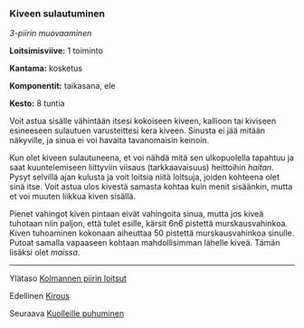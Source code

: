 ### Kiveen sulautuminen

*3-piirin muovaaminen* 

**Loitsimisviive:** 1 toiminto

**Kantama:** kosketus

**Komponentit:** taikasana, ele

**Kesto:** 8 tuntia

Voit astua sisälle vähintään itsesi kokoiseen kiveen, kallioon tai kiviseen esineeseen sulautuen varusteittesi kera kiveen. Sinusta ei jää mitään näkyville, ja sinua ei voi havaita tavanomaisin keinoin.

Kun olet kiveen sulautuneena, et voi nähdä mitä sen ulkopuolella tapahtuu ja saat kuuntelemiseen liittyviin viisaus (tarkkaavaisuus) heittoihin *haitan*. Pysyt selvillä ajan kulusta ja voit loitsia niitä loitsuja, joiden kohteena olet sinä itse. Voit astua ulos kivestä samasta kohtaa kuin menit sisäänkin, mutta et voi muuten liikkua kiven sisällä.

Pienet vahingot kiven pintaan eivät vahingoita sinua, mutta jos kiveä tuhotaan niin paljon, että tulet esille, kärsit 6n6 pistettä murskausvahinkoa. Kiven tuhoaminen kokonaan aiheuttaa 50 pistettä murskausvahinkoa sinulle. Putoat samalla vapaaseen kohtaan mahdollisimman lähelle kiveä. Tämän lisäksi olet *maissa*.

----

Ylätaso [Kolmannen piirin loitsut](3_piirin_loitsut.md)

Edellinen [Kirous](Kirous.md)

Seuraava [Kuolleille puhuminen](Kuolleille_puhuminen.md)
